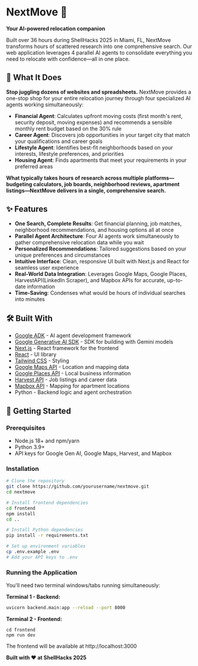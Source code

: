 
# NextMove 🏡

**Your AI-powered relocation companion**

Built over 36 hours during ShellHacks 2025 in Miami, FL, NextMove transforms hours of scattered research into one comprehensive search. Our web application leverages 4 parallel AI agents to consolidate everything you need to relocate with confidence—all in one place.

## 🎯 What It Does

**Stop juggling dozens of websites and spreadsheets.** NextMove provides a one-stop shop for your entire relocation journey through four specialized AI agents working simultaneously:

- **Financial Agent**: Calculates upfront moving costs (first month's rent, security deposit, moving expenses) and recommends a sensible monthly rent budget based on the 30% rule
- **Career Agent**: Discovers job opportunities in your target city that match your qualifications and career goals
- **Lifestyle Agent**: Identifies best-fit neighborhoods based on your interests, lifestyle preferences, and priorities
- **Housing Agent**: Finds apartments that meet your requirements in your preferred areas

**What typically takes hours of research across multiple platforms—budgeting calculators, job boards, neighborhood reviews, apartment listings—NextMove delivers in a single, comprehensive search.**

## ✨ Features

- **One Search, Complete Results**: Get financial planning, job matches, neighborhood recommendations, and housing options all at once
- **Parallel Agent Architecture**: Four AI agents work simultaneously to gather comprehensive relocation data while you wait
- **Personalized Recommendations**: Tailored suggestions based on your unique preferences and circumstances
- **Intuitive Interface**: Clean, responsive UI built with Next.js and React for seamless user experience
- **Real-World Data Integration**: Leverages Google Maps, Google Places, HarvestAPI(LinkedIn Scraper), and Mapbox APIs for accurate, up-to-date information
- **Time-Saving**: Condenses what would be hours of individual searches into minutes

## 🛠️ Built With

- [Google ADK](https://ai.google.dev/adk) - AI agent development framework
- [Google Generative AI SDK](https://ai.google.dev/gemini-api/docs/sdks) - SDK for building with Gemini models
- [Next.js](https://nextjs.org/) - React framework for the frontend
- [React](https://react.dev/) - UI library
- [Tailwind CSS](https://tailwindcss.com/) - Styling
- [Google Maps API](https://developers.google.com/maps) - Location and mapping data
- [Google Places API](https://developers.google.com/maps/documentation/places) - Local business information
- [Harvest API](https://harvest-api.com/) - Job listings and career data
- [Mapbox API](https://www.mapbox.com/) - Mapping for apartment locations
- Python - Backend logic and agent orchestration

## 🚀 Getting Started

### Prerequisites

- Node.js 18+ and npm/yarn
- Python 3.9+
- API keys for Google Gen AI, Google Maps, Harvest, and Mapbox

### Installation
```bash
# Clone the repository
git clone https://github.com/yourusername/nextmove.git
cd nextmove

# Install frontend dependencies
cd frontend
npm install
cd ..

# Install Python dependencies
pip install -r requirements.txt

# Set up environment variables
cp .env.example .env
# Add your API keys to .env
```
### Running the Application

You'll need two terminal windows/tabs running simultaneously:

**Terminal 1 - Backend:**
```bash
uvicorn backend.main:app --reload --port 8000
```
**Terminal 2 - Frontend:**
```
cd frontend
npm run dev
```
The frontend will be available at http://localhost:3000

**Built with ❤️ at ShellHacks 2025**










